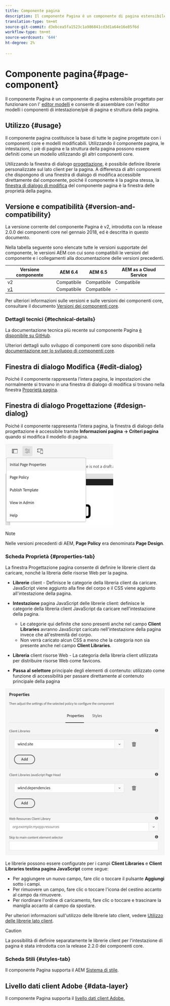 ```yaml
---
title: Componente pagina
description: Il componente Pagina è un componente di pagina estensibile progettato per funzionare con l’editor modelli e consente di assemblare con l’editor modelli i componenti di intestazione/piè di pagina e struttura della pagina.
translation-type: tm+mt
source-git-commit: d3ebcea5fa1523c1a986841cd3d1a64e16e85f6d
workflow-type: tm+mt
source-wordcount: '644'
ht-degree: 2%

---
```



# Componente pagina{#page-component}

Il componente Pagina è un componente di pagina estensibile progettato per funzionare con l&#39; [editor modelli](https://docs.adobe.com/content/help/en/experience-manager-cloud-service/sites/authoring/features/templates.html) e consente di assemblare con l&#39;editor modelli i componenti di intestazione/piè di pagina e struttura della pagina.

## Utilizzo {#usage}

Il componente pagina costituisce la base di tutte le pagine progettate con i componenti core e modelli modificabili. Utilizzando il componente pagina, le intestazioni, i piè di pagina e la struttura della pagina possono essere definiti come un modello utilizzando gli altri componenti core.

Utilizzando la finestra di dialogo [progettazione](#design-dialog), è possibile definire librerie personalizzate sul lato client per la pagina. A differenza di altri componenti che dispongono di una finestra di dialogo di modifica accessibile direttamente dal componente, poiché il componente è la pagina stessa, la [finestra di dialogo di modifica](#edit-dialog) del componente pagina è la finestra delle proprietà della pagina.

## Versione e compatibilità {#version-and-compatibility}

La versione corrente del componente Pagina è v2, introdotta con la release 2.0.0 dei componenti core nel gennaio 2018, ed è descritta in questo documento.

Nella tabella seguente sono elencate tutte le versioni supportate del componente, le versioni AEM con cui sono compatibili le versioni del componente e i collegamenti alla documentazione delle versioni precedenti.

| Versione componente | AEM 6.4   | AEM 6.5 | AEM as a Cloud Service |
|---|---|---|---|
| v2 | Compatibile | Compatibile | Compatibile |
| [v1](v1/page-v1.md) | Compatibile | Compatibile | - |

Per ulteriori informazioni sulle versioni e sulle versioni dei componenti core, consultare il documento [Versioni dei componenti core](/help/versions.md).

### Dettagli tecnici {#technical-details}

La documentazione tecnica più recente sul componente Pagina [è disponibile su GitHub](https://adobe.com/go/aem_cmp_tech_page_v2).

Ulteriori dettagli sullo sviluppo di componenti core sono disponibili nella [documentazione per lo sviluppo di componenti core](/help/developing/overview.md).

## Finestra di dialogo Modifica {#edit-dialog}

Poiché il componente rappresenta l’intera pagina, le impostazioni che normalmente si trovano in una finestra di dialogo di modifica si trovano nella finestra [Proprietà pagina](https://docs.adobe.com/content/help/en/experience-manager-cloud-service/sites/authoring/fundamentals/page-properties.html).

## Finestra di dialogo Progettazione {#design-dialog}

Poiché il componente rappresenta l’intera pagina, la finestra di dialogo della progettazione è accessibile tramite **Informazioni pagina -> Criteri pagina** quando si modifica il modello di pagina.

![Criterio pagina](/help/assets/page-policy.png)

>[!NOTE]
>
>Nelle versioni precedenti di AEM, **Page Policy** era denominata **Page Design**.

### Scheda Proprietà {#properties-tab}

La finestra Progettazione pagina consente di definire le librerie client da caricare, nonché la libreria delle risorse Web per la pagina.

* **Librerie**  client - Definisce le categorie della libreria client da caricare. JavaScript viene aggiunto alla fine del corpo e il CSS viene aggiunto all&#39;intestazione della pagina.
* **Intestazione**  pagina JavaScript delle librerie client: definisce le categorie della libreria client JavaScript da caricare nell&#39;intestazione della pagina.
   * Le categorie qui definite che sono presenti anche nel campo **Client Libraries** avranno JavaScript caricato nell&#39;intestazione della pagina invece che all&#39;estremità del corpo.
   * Non verrà caricato alcun CSS a meno che la categoria non sia presente anche nel campo **Client Libraries**.

* **Libreria**  client risorse Web - La categoria della libreria client utilizzata per distribuire risorse Web come favicons.

* **Passa al selettore**  principale degli elementi di contenuto: utilizzato come funzione di accessibilità per passare direttamente al contenuto principale della pagina

![Finestra di dialogo Progettazione componenti pagina](/help/assets/page-design.png)

Le librerie possono essere configurate per i campi **Client Libraries** e **Client Libraries testina pagina JavaScript** come segue:

* Per aggiungere un nuovo campo, fare clic o toccare il pulsante **Aggiungi** sotto i campi.
* Per rimuovere un campo, fare clic o toccare l&#39;icona del cestino accanto al campo da rimuovere.
* Per riordinare l&#39;ordine di caricamento, fare clic o toccare e trascinare la maniglia accanto al campo da spostare.

Per ulteriori informazioni sull&#39;utilizzo delle librerie lato client, vedere [Utilizzo delle librerie lato client](https://helpx.adobe.com/experience-manager/6-5/sites/developing/using/clientlibs.html).

>[!CAUTION]
>
>La possibilità di definire separatamente le librerie client per l&#39;intestazione di pagina è stata introdotta con la release 2.2.0 dei componenti core.

### Scheda Stili {#styles-tab}

Il componente Pagina supporta il AEM [Sistema di stile](/help/get-started/authoring.md#component-styling).

## Livello dati client  Adobe {#data-layer}

Il componente Pagina supporta il [ livello dati client Adobe.](/help/developing/data-layer/overview.md)
